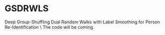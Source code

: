 # GSDRWLS
Deep Group-Shuffling Dual Random Walks with Label Smoothing for Person Re-Identification \\
The code will be coming.
